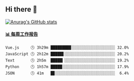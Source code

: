 ## Hi there 👋

[![Anurag's GitHub stats](https://github-readme-stats-orilights.vercel.app/api?username=orilights)](https://github.com/anuraghazra/github-readme-stats)

<!--
**OriLight152/OriLight152** is a ✨ _special_ ✨ repository because its `README.md` (this file) appears on your GitHub profile.

Here are some ideas to get you started:

- 🔭 I’m currently working on ...
- 🌱 I’m currently learning ...
- 👯 I’m looking to collaborate on ...
- 🤔 I’m looking for help with ...
- 💬 Ask me about ...
- 📫 How to reach me: ...
- 😄 Pronouns: ...
- ⚡ Fun fact: ...
-->

<!-- waka-box start -->
#### <a href="https://gist.github.com/92c8d5b388768c10efcba86e82b7c4fb" target="_blank">📊 每周工作报告</a>
```text
Vue.js     🕓 3h29m ████████▉░░░░░░░░░░░░░░░░░░░ 32.0%
JavaScript 🕓 2h12m █████▋░░░░░░░░░░░░░░░░░░░░░░ 20.2%
Text       🕓 2h5m  █████▎░░░░░░░░░░░░░░░░░░░░░░ 19.2%
Python     🕓 1h57m █████░░░░░░░░░░░░░░░░░░░░░░░ 17.9%
JSON       🕓 41m   █▊░░░░░░░░░░░░░░░░░░░░░░░░░░  6.4%
```
<!-- Powered by https://github.com/journey-ad/waka-box-go . -->
<!-- waka-box end -->
